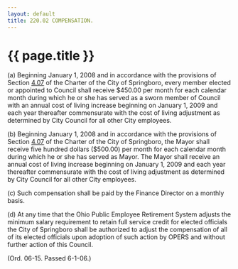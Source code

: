 ```yaml
---
layout: default 
title: 220.02 COMPENSATION.
---
```


{{ page.title }}
================

​(a) Beginning January 1, 2008 and in accordance with the provisions of
Section [4.07](1368d53e.html) of the Charter of the City of Springboro,
every member elected or appointed to Council shall receive \$450.00 per
month for each calendar month during which he or she has served as a
sworn member of Council with an annual cost of living increase beginning
on January 1, 2009 and each year thereafter commensurate with the cost
of living adjustment as determined by City Council for all other City
employees.

​(b) Beginning January 1, 2008 and in accordance with the provisions of
Section [4.07](1368d53e.html) of the Charter of the City of Springboro,
the Mayor shall receive five hundred dollars (\$500.00) per month for
each calendar month during which he or she has served as Mayor. The
Mayor shall receive an annual cost of living increase beginning on
January 1, 2009 and each year thereafter commensurate with the cost of
living adjustment as determined by City Council for all other City
employees.

​(c) Such compensation shall be paid by the Finance Director on a
monthly basis.

​(d) At any time that the Ohio Public Employee Retirement System adjusts
the minimum salary requirement to retain full service credit for elected
officials the City of Springboro shall be authorized to adjust the
compensation of all of its elected officials upon adoption of such
action by OPERS and without further action of this Council.

(Ord. 06-15. Passed 6-1-06.)
